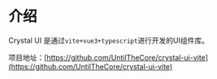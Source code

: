 # 介绍

Crystal UI 是通过`vite+vue3+typescript`进行开发的UI组件库。

项目地址：[https://github.com/UntilTheCore/crystal-ui-vite](https://github.com/UntilTheCore/crystal-ui-vite)
